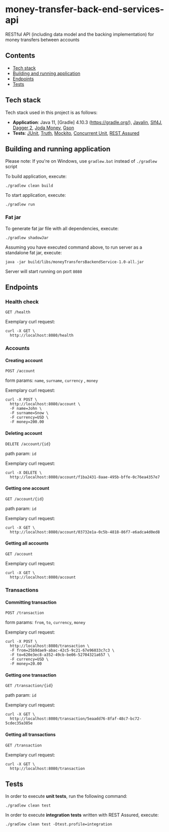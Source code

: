 # money-transfer-back-end-services-api

RESTful API (including data model and the backing implementation) for money transfers between accounts


Contents
--------
- [Tech stack](#tech-stack)
- [Building and running application](#building-and-running-application)
- [Endpoints](#endpoints)
- [Tests](#tests)

Tech stack
----------

Tech stack used in this project is as follows:

- **Application**: Java 11, [Gradle] 4.10.3 (https://gradle.org/), [Javalin](https://javalin.io), [Slf4J](https://www.slf4j.org/), [Dagger 2](https://github.com/google/dagger), [Joda Money](http://www.joda.org/joda-money/), [Gson](https://github.com/google/gson)
- **Tests**: [JUnit](https://junit.org/), [Truth](https://github.com/google/truth), [Mockito](https://github.com/mockito/mockito), [Concurrent Unit](https://github.com/jhalterman/concurrentunit), [REST Assured](https://github.com/rest-assured/rest-assured)

Building and running application
--------------------------------

Please note: If you're on Windows, use `gradlew.bat` instead of `./gradlew` script

To build application, execute:

```
./gradlew clean build
```

To start application, execute:

```
./gradlew run
```

### Fat jar

To generate fat jar file with all dependencies, execute:

```
./gradlew shadowJar
```

Assuming you have executed command above, to run server as a standalone fat jar, execute:

```
java -jar build/libs/moneyTransfersBackendService-1.0-all.jar
```

Server will start running on port `8080`

Endpoints
---------

### Health check

```
GET /health
```

Exemplary curl request:

```
curl -X GET \
  http://localhost:8080/health
```

### Accounts

#### Creating account

```
POST /account
```

form params: `name`, `surname`, `currency` , `money`

Exemplary curl request:

```
curl -X POST \
  http://localhost:8080/account \
  -F name=John \
  -F surname=Snow \
  -F currency=USD \
  -F money=200.00
```

#### Deleting account

```
DELETE /account/{id}
```

path param: `id`

Exemplary curl request:

```
curl -X DELETE \
  http://localhost:8080/account/f1ba2431-8aae-495b-bffe-0c76ea4357e7
```

#### Getting one account

```
GET /account/{id}
```

path param: `id`

Exemplary curl request:

```
curl -X GET \
  http://localhost:8080/account/03732e1a-0c5b-4818-86f7-e6adca4d0ed8
```

#### Getting all accounts

```
GET /account
```

Exemplary curl request:

```
curl -X GET \
  http://localhost:8080/account
```

### Transactions

#### Committing transaction

```
POST /transaction
```

form params: `from`, `to`, `currency`, `money`

Exemplary curl request:

```
curl -X POST \
  http://localhost:8080/transaction \
  -F from=25b9dae9-abac-42c5-9c21-67e96033c7c3 \
  -F to=620e3ec8-a352-49cb-be06-52704321a657 \
  -F currency=USD \
  -F money=20.00
```

#### Getting one transaction

```
GET /transaction/{id}
```

path param: `id`

Exemplary curl request:

```
curl -X GET \
  http://localhost:8080/transaction/5eaadd76-8faf-48c7-bc72-5cdec35a385e
```

#### Getting all transactions

```
GET /transaction
```

Exemplary curl request:

```
curl -X GET \
  http://localhost:8080/transaction
```

Tests
-----

In order to execute **unit tests**, run the following command:

```
./gradlew clean test
```

In order to execute **integration tests** written with REST Assured, execute:

```
./gradlew clean test -Dtest.profile=integration
```

